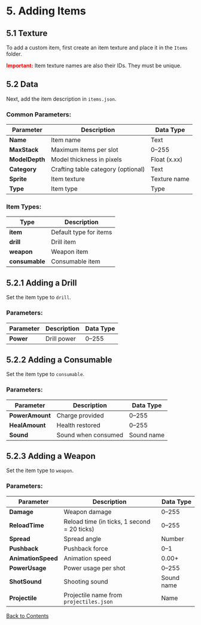 # 5. Adding Items

## 5.1 Texture
To add a custom item, first create an item texture and place it in the `Items` folder.

<span style="color:red;">**Important:**</span> Item texture names are also their IDs. They must be unique.

## 5.2 Data
Next, add the item description in `items.json`.

### Common Parameters:
| Parameter      | Description                             | Data Type  |
|----------------|-----------------------------------------|------------|
| **Name**       | Item name                               | Text       |
| **MaxStack**   | Maximum items per slot                  | 0–255      |
| **ModelDepth** | Model thickness in pixels               | Float (x.xx) |
| **Category**   | Crafting table category (optional)      | Text       |
| **Sprite**     | Item texture                            | Texture name |
| **Type**       | Item type                               | Type       |

### Item Types:
| Type           | Description                             |
|----------------|-----------------------------------------|
| **item**       | Default type for items                  |
| **drill**      | Drill item                              |
| **weapon**     | Weapon item                             |
| **consumable** | Consumable item                         |

## 5.2.1 Adding a Drill
Set the item type to `drill`.

### Parameters:
| Parameter      | Description                             | Data Type  |
|----------------|-----------------------------------------|------------|
| **Power**      | Drill power                             | 0–255      |

## 5.2.2 Adding a Consumable
Set the item type to `consumable`.

### Parameters:
| Parameter      | Description                             | Data Type  |
|----------------|-----------------------------------------|------------|
| **PowerAmount** | Charge provided                        | 0–255      |
| **HealAmount** | Health restored                         | 0–255      |
| **Sound**      | Sound when consumed                     | Sound name |

## 5.2.3 Adding a Weapon
Set the item type to `weapon`.

### Parameters:
| Parameter      | Description                             | Data Type  |
|----------------|-----------------------------------------|------------|
| **Damage**     | Weapon damage                           | 0–255      |
| **ReloadTime** | Reload time (in ticks, 1 second = 20 ticks) | 0–255  |
| **Spread**     | Spread angle                            | Number     |
| **Pushback**   | Pushback force                          | 0–1        |
| **AnimationSpeed** | Animation speed                     | 0.00+      |
| **PowerUsage** | Power usage per shot                    | 0–255      |
| **ShotSound**  | Shooting sound                          | Sound name |
| **Projectile** | Projectile name from `projectiles.json` | Name       |

[Back to Contents](Welcome.md)
